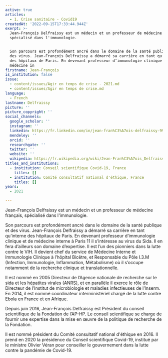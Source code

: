 ```yaml
---
active: true
articles:
  - 1. Crise sanitaire - Covid19
createdAt: '2022-09-15T17:33:44.944Z'
exerpt: >-
  Jean-François Delfraissy est un médecin et un professeur de médecine français,
  spécialisé dans l'immunologie.


  Son parcours est profondément ancré dans le domaine de la santé publique et
  des virus. Jean-François Delfraissy a démarré sa carrière en tant qu’interne
  des hôpitaux de Paris. En devenant professeur d’immunologie clinique et de
  médecine in
firstname: Jean-François
is_institution: false
issue:
  - content/issues/Agir en temps de crise - 2021.md
  - content/issues/Agir en temps de crise.md
language:
  - French
lastname: Delfraissy
picture: ''
picture_copyright: ''
social_channels:
  google_scholar: ''
  instagram: ''
  linkedin: https://fr.linkedin.com/in/jean-fran%C3%A7ois-delfraissy-99882a57
  mendeley: ''
  orcid: ''
  researchgate: ''
  twitter: ''
  website: ''
  wikipedia: https://fr.wikipedia.org/wiki/Jean-Fran%C3%A7ois_Delfraissy
titles_and_institutions:
  - institution: Conseil scientifique Covid-19, France
    titles: []
  - institution: Comité consultatif national d'éthique, France
    titles: []
years:
  - 2021

---
```

Jean-François Delfraissy est un médecin et un professeur de médecine français, spécialisé dans l'immunologie.

Son parcours est profondément ancré dans le domaine de la santé publique et des virus. Jean-François Delfraissy a démarré sa carrière en tant qu’interne des hôpitaux de Paris. En devenant professeur d’immunologie clinique et de médecine interne à Paris 11 il s’intéresse au virus du Sida. Il en fera d’ailleurs son domaine d’expertise. Il est l’un des pionniers dans la lutte contre le VIH. Il devient chef du service de Médecine Interne et Immunologie Clinique à l’hôpital Bicêtre, et Responsable du Pôle I.3.M (Infection, Immunologie, Inflammation, Métabolisme) où il s’occupe notamment de la recherche clinique et translationnelle.

Il est nommé en 2005 Directeur de l’Agence nationale de recherche sur le sida et les hépatites virales (ANRS), et en parallèle il exerce le rôle de Directeur de l’Institut de microbiologie et maladies infectieuses de l’Inserm. En 2014, il est nommé coordinateur interministériel chargé de la lutte contre Ebola en France et en Afrique.

Depuis juin 2016, Jean-François Delfraissy est Président du conseil scientifique de la Fondation de l’AP-HP. Le conseil scientifique se charge de fournir une expertise dans la mise en œuvre de la politique de recherche de la Fondation.

Il est nommé président du Comité consultatif national d'éthique en 2016. Il prend en 2020 la présidence du Conseil scientifique Covid-19, institué par le ministre Olivier Véran pour conseiller le gouvernement dans la lutte contre la pandémie de Covid-19.